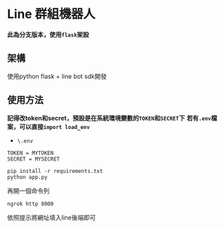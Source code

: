 # Line 群組機器人

**此為分支版本，使用`flask`架設**

## 架構

使用python flask + line bot sdk開發

## 使用方法

**記得改token和secret，預設是在系統環境變數的`TOKEN`和`SECRET`下**
**若有`.env`檔案，可以直接`import load_env`**

- `\.env`
```
TOKEN = MYTOKEN
SECRET = MYSECRET
```

```
pip install -r requirements.txt
python app.py
```

再開一個命令列

```
ngrok http 8000
```

依照提示將網址填入line後端即可